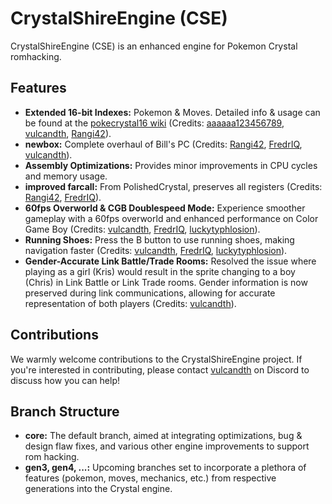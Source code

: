 # CrystalShireEngine (CSE)

CrystalShireEngine (CSE) is an enhanced engine for Pokemon Crystal romhacking.

## Features

- **Extended 16-bit Indexes:** Pokemon & Moves. Detailed info & usage can be found at the [pokecrystal16 wiki](https://github.com/vulcandth/pokecrystal16/wiki) (Credits: [aaaaaa123456789](https://github.com/aaaaaa123456789), [vulcandth](https://github.com/vulcandth), [Rangi42](https://github.com/Rangi42)).
- **newbox:** Complete overhaul of Bill's PC (Credits: [Rangi42](https://github.com/Rangi42), [FredrIQ](https://github.com/FredrIQ), [vulcandth](https://github.com/vulcandth)).
- **Assembly Optimizations:** Provides minor improvements in CPU cycles and memory usage.
- **improved farcall:** From PolishedCrystal, preserves all registers (Credits: [Rangi42](https://github.com/Rangi42), [FredrIQ](https://github.com/FredrIQ)).
- **60fps Overworld & CGB Doublespeed Mode:** Experience smoother gameplay with a 60fps overworld and enhanced performance on Color Game Boy (Credits: [vulcandth](https://github.com/vulcandth), [FredrIQ](https://github.com/FredrIQ), [luckytyphlosion](https://github.com/luckytyphlosion)).
- **Running Shoes:** Press the B button to use running shoes, making navigation faster (Credits: [vulcandth](https://github.com/vulcandth), [FredrIQ](https://github.com/FredrIQ), [luckytyphlosion](https://github.com/luckytyphlosion)).
- **Gender-Accurate Link Battle/Trade Rooms:** Resolved the issue where playing as a girl (Kris) would result in the sprite changing to a boy (Chris) in Link Battle or Link Trade rooms. Gender information is now preserved during link communications, allowing for accurate representation of both players (Credits: [vulcandth](https://github.com/vulcandth)).

## Contributions

We warmly welcome contributions to the CrystalShireEngine project. If you're interested in contributing, please contact [vulcandth](https://github.com/vulcandth) on Discord to discuss how you can help!

## Branch Structure

- **core:** The default branch, aimed at integrating optimizations, bug & design flaw fixes, and various other engine improvements to support rom hacking.
- **gen3, gen4, ...:** Upcoming branches set to incorporate a plethora of features (pokemon, moves, mechanics, etc.) from respective generations into the Crystal engine.
